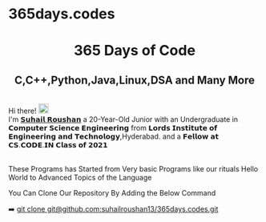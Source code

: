 # 365days.codes

 <h1 align="center">365 Days of Code</h1>
<h2 align="center">C,C++,Python,Java,Linux,DSA and Many More</h2>


 <br>Hi there! <img src="https://user-images.githubusercontent.com/42378118/110234147-e3259600-7f4e-11eb-95be-0c4047144dea.gif" width="20"><br>
I'm [𝗦𝘂𝗵𝗮𝗶𝗹 𝗥𝗼𝘂𝘀𝗵𝗮𝗻](https://suhailroushan.com) a 20-Year-Old Junior with an Undergraduate in 𝗖𝗼𝗺𝗽𝘂𝘁𝗲𝗿 𝗦𝗰𝗶𝗲𝗻𝗰𝗲 𝗘𝗻𝗴𝗶𝗻𝗲𝗲𝗿𝗶𝗻𝗴 from 𝗟𝗼𝗿𝗱𝘀 𝗜𝗻𝘀𝘁𝗶𝘁𝘂𝘁𝗲 𝗼𝗳 𝗘𝗻𝗴𝗶𝗻𝗲𝗲𝗿𝗶𝗻𝗴 𝗮𝗻𝗱 𝗧𝗲𝗰𝗵𝗻𝗼𝗹𝗼𝗴𝘆,Hyderabad. and a 𝗙𝗲𝗹𝗹𝗼𝘄 𝗮𝘁 𝗖𝗦.𝗖𝗢𝗗𝗘.𝗜𝗡 𝗖𝗹𝗮𝘀𝘀 𝗼𝗳 𝟮𝟬𝟮𝟭<br>

<br>
These Programs has Started from Very basic Programs like our rituals Hello World to Advanced Topics of the Language<br>

You Can Clone Our Repository By Adding the Below Command <br>

➡️ [git clone git@github.com:suhailroushan13/365days.codes.git](git@github.com:suhailroushan13/365days.codes.git)




